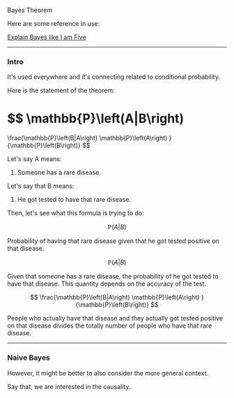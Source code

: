 Bayes Theorem

Here are some reference in use: 

[Explain Bayes like I am Five](https://towardsdatascience.com/all-about-naive-bayes-8e13cef044cf)

---

### **Intro**

It's used everywhere and it's connecting related to conditional probability. 

Here is the statement of the theorem: 

$$
\mathbb{P}\left(A|B\right)
=
\frac{\mathbb{P}\left(B|A\right)
    \mathbb{P}\left(A\right)
}{\mathbb{P}\left(B\right)}
$$

Let's say A means: 
1. Someone has a rare disease. 

Let's say that B means: 
1. He got tested to have that rare disease. 

Then, let's see what this formula is trying to do: 

$$
\mathbb{P}\left(A|B\right)
$$

Probability of having that rare disease given that he got tested positive on that disease. 

$$
\mathbb{P}\left(A|B\right)
$$

Given that someone has a rare disease, the probability of he got tested to have that disease. This quantity depends on the accuracy of the test.  

$$
\frac{\mathbb{P}\left(B|A\right)
    \mathbb{P}\left(A\right)
}{\mathbb{P}\left(B\right)}
$$

People who actually have that disease and they actually got tested positive on that disease divides the totally number of people who have that rare disease. 

---
### **Naive Bayes**

However, it might be better to also consider the more general context. 

Say that, we are interested in the causality. 




